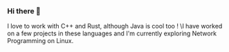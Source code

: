 ### Hi there 👋
I love to work with C++ and Rust, although Java is cool too ! \I have worked on a few projects in these languages and I'm currently exploring Network Programming on Linux. 
<!--
**NDFA-with-epsilon/NDFA-with-epsilon** is a ✨ _special_ ✨ repository because its `README.md` (this file) appears on your GitHub profile.

Here are some ideas to get you started:

- 🔭 I’m currently working on ...
- 🌱 I’m currently learning ...
- 👯 I’m looking to collaborate on ...
- 🤔 I’m looking for help with ...
- 💬 Ask me about ...
- 📫 How to reach me: ...
- 😄 Pronouns: ...
- ⚡ Fun fact: ...
-->
